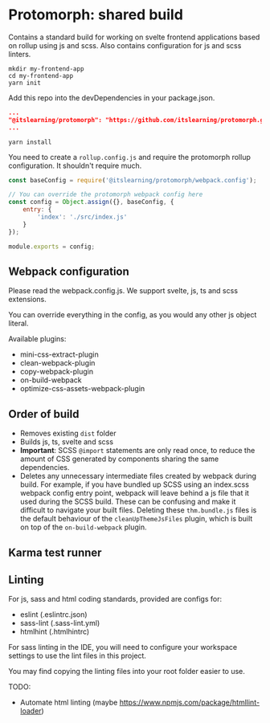 Protomorph: shared build
========================

Contains a standard build for working on svelte frontend applications based on rollup
using js and scss. Also contains configuration for js and scss linters.

```shell
mkdir my-frontend-app
cd my-frontend-app
yarn init
```

Add this repo into the devDependencies in your package.json.

```json
...
"@itslearning/protomorph": "https://github.com/itslearning/protomorph.git#TAG_NAME"
...
```

```shell
yarn install
```

You need to create a `rollup.config.js` and require the protomorph rollup configuration. It shouldn't require much.

```javascript
const baseConfig = require('@itslearning/protomorph/webpack.config');

// You can override the protomorph webpack config here
const config = Object.assign({}, baseConfig, {
    entry: {
        'index': './src/index.js'
    }
});

module.exports = config;
```

## Webpack configuration

Please read the webpack.config.js. We support svelte, js, ts and scss extensions.

You can override everything in the config, as you would any other js object literal.

Available plugins:
- mini-css-extract-plugin
- clean-webpack-plugin
- copy-webpack-plugin
- on-build-webpack
- optimize-css-assets-webpack-plugin

## Order of build

- Removes existing `dist` folder
- Builds js, ts, svelte and scss
 - **Important**: SCSS `@import` statements are only read once, to reduce the amount of CSS
 generated by components sharing the same dependencies.
- Deletes any unnecessary intermediate files created by webpack during build. For example, if you
have bundled up SCSS using an index.scss webpack config entry point, webpack will leave behind a js
file that it used during the SCSS build. These can be confusing and make it difficult to navigate
your built files. Deleting these `thm.bundle.js` files is the default behaviour of the
`cleanUpThemeJsFiles` plugin, which is built on top of the `on-build-webpack` plugin.

## Karma test runner

## Linting
For js, sass and html coding standards, provided are configs for:

- eslint (.eslintrc.json)
- sass-lint (.sass-lint.yml)
- htmlhint (.htmlhintrc)

For sass linting in the IDE, you will need to configure your workspace settings
to use the lint files in this project.

You may find copying the linting files into your root folder easier to use.

TODO:
- Automate html linting (maybe https://www.npmjs.com/package/htmllint-loader)
